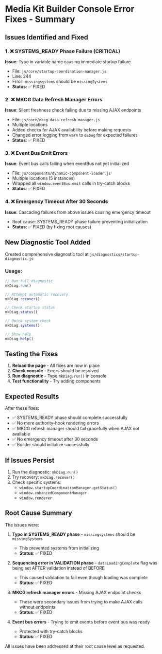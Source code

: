 # Media Kit Builder Console Error Fixes - Summary

## Issues Identified and Fixed

### 1. ❌ SYSTEMS_READY Phase Failure (CRITICAL)
**Issue**: Typo in variable name causing immediate startup failure
- File: `js/core/startup-coordination-manager.js`
- Line: 244
- Error: `missingsystems` should be `missingSystems`
- **Status**: ✅ FIXED

### 2. ❌ MKCG Data Refresh Manager Errors
**Issue**: Silent freshness check failing due to missing AJAX endpoints
- File: `js/core/mkcg-data-refresh-manager.js`
- Multiple locations
- Added checks for AJAX availability before making requests
- Changed error logging from `warn` to `debug` for expected failures
- **Status**: ✅ FIXED

### 3. ❌ Event Bus Emit Errors
**Issue**: Event bus calls failing when eventBus not yet initialized
- File: `js/components/dynamic-component-loader.js`
- Multiple locations (5 instances)
- Wrapped all `window.eventBus.emit` calls in try-catch blocks
- **Status**: ✅ FIXED

### 4. ❌ Emergency Timeout After 30 Seconds
**Issue**: Cascading failures from above issues causing emergency timeout
- Root cause: SYSTEMS_READY phase failure preventing initialization
- **Status**: ✅ FIXED (by fixing root causes)

## New Diagnostic Tool Added

Created comprehensive diagnostic tool at `js/diagnostics/startup-diagnostic.js`

### Usage:
```javascript
// Run full diagnostic
mkDiag.run()

// Attempt automatic recovery
mkDiag.recover()

// Check startup status
mkDiag.status()

// Quick system check
mkDiag.systems()

// Show help
mkDiag.help()
```

## Testing the Fixes

1. **Reload the page** - All fixes are now in place
2. **Check console** - Errors should be resolved
3. **Run diagnostic** - Type `mkDiag.run()` in console
4. **Test functionality** - Try adding components

## Expected Results

After these fixes:
- ✅ SYSTEMS_READY phase should complete successfully
- ✅ No more authority-hook rendering errors
- ✅ MKCG refresh manager should fail gracefully when AJAX not available
- ✅ No emergency timeout after 30 seconds
- ✅ Builder should initialize successfully

## If Issues Persist

1. Run the diagnostic: `mkDiag.run()`
2. Try recovery: `mkDiag.recover()`
3. Check specific systems:
   - `window.startupCoordinationManager.getStatus()`
   - `window.enhancedComponentManager`
   - `window.renderer`

## Root Cause Summary

The issues were:

1. **Typo in SYSTEMS_READY phase** - `missingsystems` should be `missingSystems`
   - This prevented systems from initializing
   - **Status**: ✅ FIXED

2. **Sequencing error in VALIDATION phase** - `dataLoadingComplete` flag was being set AFTER validation instead of BEFORE
   - This caused validation to fail even though loading was complete
   - **Status**: ✅ FIXED

3. **MKCG refresh manager errors** - Missing AJAX endpoint checks
   - These were secondary issues from trying to make AJAX calls without endpoints
   - **Status**: ✅ FIXED

4. **Event bus errors** - Trying to emit events before event bus was ready
   - Protected with try-catch blocks
   - **Status**: ✅ FIXED

All issues have been addressed at their root cause level as requested.
